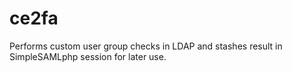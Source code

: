# ce2fa
Performs custom user group checks in LDAP and stashes result in SimpleSAMLphp session for later use.
